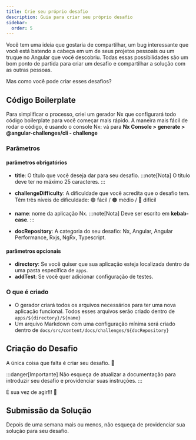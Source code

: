 ```yaml
---
title: Crie seu próprio desafio
description: Guia para criar seu próprio desafio
sidebar:
  order: 5
---
```


Você tem uma ideia que gostaria de compartilhar, um bug interessante que você está batendo a cabeça em um de seus projetos pessoais ou um truque no Angular que você descobriu. Todas essas possibilidades são um bom ponto de partida para criar um desafio e compartilhar a solução com as outras pessoas.

Mas como você pode criar esses desafios?

## Código Boilerplate

Para simplificar o processo, criei um gerador Nx que configurará todo código boilerplate para você começar mais rápido. A maneira mais fácil de rodar o código, é usando o console Nx: vá para <b>Nx Console > generate > @angular-challenges/cli - challenge</b>

### Parâmetros

#### parâmetros obrigatórios

- <b>title</b>: O título que você deseja dar para seu desafio.
  :::note[Nota]
  O título deve ter no máximo 25 caracteres.
  :::

- <b>challengeDifficulty</b>: A dificuldade que você acredita que o desafio tem. Têm três níveis de dificuldade: 🟢 fácil / 🟠 médio / 🔴 difícil
- <b>name</b>: nome da aplicação Nx.
  :::note[Nota]
  Deve ser escrito em **kebab-case**.
  :::
- <b>docRepository</b>: A categoria do seu desafio: Nx, Angular, Angular Performance, Rxjs, NgRx, Typescript.

#### parâmetros opcionais

- <b>directory</b>: Se você quiser que sua aplicação esteja localizada dentro de uma pasta específica de `apps`.
- <b>addTest</b>: Se você quer adicionar configuração de testes.

### O que é criado

- O gerador criará todos os arquivos necessários para ter uma nova aplicação funcional. Todos esses arquivos serão criado dentro de `apps/${directory}/${name}`
- Um arquivo Markdown com uma configuração mínima será criado dentro de `docs/src/content/docs/challenges/${docRepository}`

## Criação do Desafio

A única coisa que falta é criar seu desafio. 🚀

:::danger[Importante]
Não esqueça de atualizar a documentação para introduzir seu desafio e providenciar suas instruções.
:::

É sua vez de agir!!! 💪

## Submissão da Solução

Depois de uma semana mais ou menos, não esqueça de providenciar sua solução para seu desafio.
